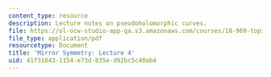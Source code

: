 ```yaml
---
content_type: resource
description: Lecture notes on pseudoholomorphic curves.
file: https://ol-ocw-studio-app-qa.s3.amazonaws.com/courses/18-969-topics-in-geometry-mirror-symmetry-spring-2009/41f318431154e73d835ed92bc5c40ab4_MIT18_969s09_lec04.pdf
file_type: application/pdf
resourcetype: Document
title: 'Mirror Symmetry: Lecture 4'
uid: 41f31843-1154-e73d-835e-d92bc5c40ab4
---
```

